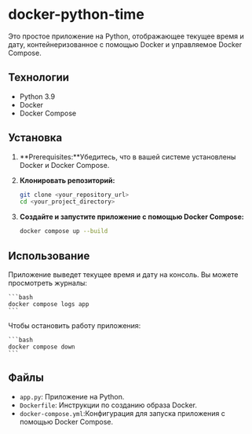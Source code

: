 # docker-python-time

Это простое приложение на Python, отображающее текущее время и дату, контейнеризованное с помощью Docker и управляемое Docker Compose.

## Технологии

*   Python 3.9
*   Docker
*   Docker Compose

## Установка

1.  **Prerequisites:**Убедитесь, что в вашей системе установлены Docker и Docker Compose.
2.  **Клонировать репозиторий:**

    ```bash
    git clone <your_repository_url>
    cd <your_project_directory>
    ```

3.  **Создайте и запустите приложение с помощью Docker Compose:**

    ```bash
    docker compose up --build
    ```

## Использование

Приложение выведет текущее время и дату на консоль. Вы можете просмотреть журналы:

    ```bash
    docker compose logs app
    ```

Чтобы остановить работу приложения:

    ```bash
    docker compose down
    ```

## Файлы

*   `app.py`: Приложение на Python.
*   `Dockerfile`: Инструкции по созданию образа Docker.
*   `docker-compose.yml`:Конфигурация для запуска приложения с помощью Docker Compose.

